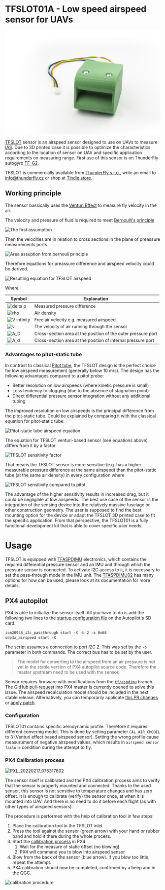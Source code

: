# TFSLOT01A - Low speed airspeed sensor for UAVs

![TFSLOT01A prototype](doc/img/TFSLOT_1_small.jpg)

[TFSLOT](https://github.com/ThunderFly-aerospace/TFSLOT01) sensor is an airspeed sensor designed to use on UAVs to measure [IAS](https://en.wikipedia.org/wiki/Indicated_airspeed). Due to 3D printed case it is possible to optimize the characteristics according to the location of sensor on UAV and specific application requirements on measuring range. First use of this sensor is on ThunderFly autogyro [TF-G2](https://github.com/ThunderFly-aerospace/TF-G2/).

TFSLOT is commercially available from [ThunderFly s.r.o.](https://www.thunderfly.cz/), write an email to info@thunderfly.cz or shop at [Tindie store](https://www.tindie.com/products/thunderfly/tfslot01a-drone-indicated-airspeed-sensor/).

## Working principle

The sensor bassically uses the [Venturi Effect](https://en.wikipedia.org/wiki/Venturi_effect#Instrumentation_and_measurement) to measure fly velocity in the air.

The velocity and pressure of fluid is required to meet [Bernoulli's principle](https://en.wikipedia.org/wiki/Bernoulli%27s_principle)

![The first assumption](https://latex.codecogs.com/png.image?\large&space;\dpi{110}\frac{1}{2}\rho{v_\infty}^{2}&plus;p_\infty=\frac{1}{2}\rho{v}^{2}&plus;p)

<!-- source: \frac{1}{2}\rho{v_\infty}^{2}+p_\infty=\frac{1}{2}\rho{v}^{2}+p -->

Then the velocities are in relation to cross sections in the plane of preassure measurements ports

![Area assuption from bernouli principle](https://latex.codecogs.com/png.image?\large&space;\dpi{110}\frac{v}{v_\infty}=\frac{A_D}{A_d})

<!-- source: \frac{v}{v_\infty}=\frac{A_D}{A_d} -->

Therefore equations for preassure difference and airspeed velocity could be derived.

![Resulting equation for TFSLOT airspeed](https://latex.codecogs.com/png.image?\large&space;\dpi{110}\Delta&space;p=\frac{1}{2}\rho{v_\infty}^{2}\left[\left(\frac{v}{v_\infty}\right)^2-1\right]\Rightarrow&space;&space;v_\infty=\sqrt{\frac{2\Delta&space;p}{\rho\left[\left(\frac{A_D}{A_d}\right)^2-1\right]}})

<!-- source: \Delta p=\frac{1}{2}\rho{v_\infty}^{2}\left[\left(\frac{v}{v_\infty}\right)^2-1\right]\Rightarrow  v_\infty=\sqrt{\frac{2\Delta p}{\rho\left[\left(\frac{A_D}{A_d}\right)^2-1\right]}} -->

Where 

| Symbol  | Explanation  |
|--------|------------------|
| ![delta p](https://latex.codecogs.com/png.image?\inline&space;\dpi{110}\Delta&space;p&space;)| Measured pressure difference |     
| ![rho](https://latex.codecogs.com/png.image?\inline&space;\dpi{110}\rho) | Air density |
| ![V infinity](https://latex.codecogs.com/png.image?\inline&space;\dpi{110}v_\infty)| Free air velocity e.g. measured airspeed |
| ![v](https://latex.codecogs.com/png.image?\inline&space;\dpi{110}v) | The velocity of air running through the sensor |
| ![A_D](https://latex.codecogs.com/png.image?\inline&space;\dpi{110}A_D) |  Cross-section area at the position of the outer pressure port |
| ![A_d](https://latex.codecogs.com/png.image?\inline&space;\dpi{110}A_d) |  Cross-section area at the position of internal pressure port |

### Advantages to pitot-static tube

In contrast to classical [Pitot tube](https://en.wikipedia.org/wiki/Pitot_tube), the TFSLOT design is the perfect choice for low airspeed measurement (generally below 10 m/s).
The design has the following advantages compared to a pitot probe:

  * Better resolution on low airspeeds (where kinetic pressure is small)
  * Less tendency to clogging (due to the absence of stagnation point)
  * Direct differential pressure sensor integration without any additional tubing

The improved resolution on low airspeeds is the principal difference from the pitot-static tube. Could be explained by comparing it with the classical equation for pitot-static tube: 

![Pitot-static tube airspeed equation](https://latex.codecogs.com/png.image?\large&space;\dpi{110}v_\infty=\sqrt{\frac{2\Delta&space;p}{\rho}})

The equation for TFSLOT venturi-based sensor (see equations above) differs from it by a factor

![TFSLOT sensitivity factor](https://latex.codecogs.com/png.image?\large&space;\dpi{110}\left(\frac{A_D}{A_d}\right)^2-1)

That means the TFSLOT sensor is more sensitive (e.g. has a higher measurable pressure difference at the same airspeed) than the pitot-static tube (at the same air density) in every configuration where 

![TFSLOT sensitivity compared to pitot](https://latex.codecogs.com/png.image?\large&space;\dpi{110}\frac{A_D}{A_d}>\sqrt{2})

The advantage of the higher sensitivity results in increased drag, but it could be negligible at low airspeeds. The best use case of the sensor is the integration of the sensing device into the relatively massive fuselage or other construction geometry. The user is supposed to find the best mounting option for the device or adapt the TFSLOT 3D printed case to fit the specific application. From that perspective, the TFSLOT01 is a fully functional development kit that is able to cover specific user needs. 

# Usage 

TFSLOT is equipped with [TFASPDIMU](https://github.com/ThunderFly-aerospace/TFASPDIMU02) electronics, which contains the required differential pressure sensor and an IMU unit through which the pressure sensor is connected. To activate I2C access to it, it is necessary to set the pass-through mode in the IMU unit. The [TFASPDIMU02](https://github.com/ThunderFly-aerospace/TFASPDIMU02) has many options for how can be used, please look at its documentation for more details. 

## PX4 autopilot

PX4 is able to initialize the sensor itself. All you have to do is add the following two lines to the [startup configuration file](https://docs.px4.io/master/en/concept/system_startup.html#replacing-the-system-startup) on the Autopilot's SD card.

```
icm20948_i2c_passthrough start -X -b 2 -a 0x68
sdp3x_airspeed start -X
```

The script assumes a connection to port _I2C 2_. This was set by the `-b` parameter in both commands. The correct bus has to be set by the user. 

> The model for converting to the airspeed from an air pressure is not yet in the stable version of PX4 autopilot source code. Therefore the master upstream need to be used with the sensor. 

Sensor requires firmware with modifications from the [`tf/aspdimu`](https://github.com/ThunderFly-aerospace/PX4Firmware/tree/tf/aspdimu) branch. The GitHub [pull-request](https://github.com/PX4/PX4-Autopilot/pull/18593) into PX4 master is currently opened to solve this issue. The airspeed recalculation model should be included in the next stable release. Alternatively, you can temporarily applicate [this PR changes](https://github.com/PX4/PX4-Autopilot/compare/master...ThunderFly-Aerospace:tf/aspdimu) or [apply patch](https://patch-diff.githubusercontent.com/raw/PX4/PX4-Autopilot/pull/18593.patch).

### Configuration

TFSLOT01 contains specific aerodynamic profile. Therefore it requires different convernig model. This is done by setting parameter `CAL_AIR_CMODEL` to 3 (Venturi effect based airspeed sensor). Setting the wrong profile cause measurument of negative airspeed values, which results in `airspeed sensor failure` condition during the attempt to fly. 

### PX4 Calibration process

![PXL_20220217_075317802](https://user-images.githubusercontent.com/5196729/154793903-b117aa99-cfa2-4d6b-bd6c-e1d15e969b36.jpg)

The sensor itself is calibrated and the PX4 calibration process aims to verify that the sensor is properly mounted and connected. Thanks to the used sensor, this sensor is not sensitive to temperature changes and has zero offset. It is enough to calibrate (verify) the sensor once, at when it is mounted into UAV. And there is no need to do it before each flight (as with other types of airspeed sensors). 

The procedure is performed with the help of calibration tool in few steps:
  1. Place the calibration tool in the TFSLOT inlet
  1. Press the tool against the sensor (green arrow) with your hand or rubber band and hold it there during the whole process. 
  1. Start the [callibration process](https://docs.px4.io/master/en/config/airspeed.html#performing-the-calibrationhttps://docs.px4.io/master/en/config/airspeed.html#performing-the-calibration) in PX4
      1. Wait for the measure of static offset (no blowing)
      1. PX4 will command you to blow into airspeed sensor
  1. Blow from the back of the sensor (blue arrow). If you blow too little, repeat the attempt. 
  1. PX4 calibration should now be completed, confirmed by a beep and in the QGC. 

![calibration procedure](https://user-images.githubusercontent.com/5196729/154794029-8daf515e-4c26-449b-a836-17f068259a1b.png)
